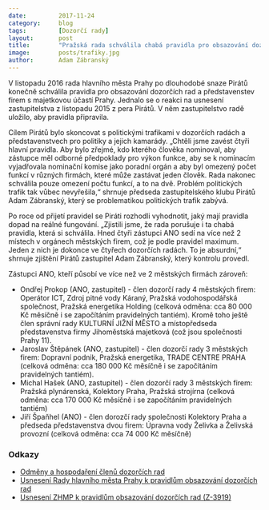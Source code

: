 ```yaml
---
date:         2017-11-24
category:     blog
tags:         [Dozorčí rady]
layout:       post
title:        "Pražská rada schválila chabá pravidla pro obsazování dozorčích rad, stejně je porušuje"
image:        posts/trafiky.jpg
author:       Adam Zábranský
---
```


V listopadu 2016 rada hlavního města Prahy po dlouhodobé snaze Pirátů konečně schválila pravidla pro obsazování dozorčích rad a představenstev firem s majetkovou účastí Prahy. Jednalo se o reakci na usnesení zastupitelstva z listopadu 2015 z pera Pirátů. V něm zastupitelstvo radě uložilo, aby pravidla připravila. 

Cílem Pirátů bylo skoncovat s politickými trafikami v dozorčích radách a představenstvech pro politiky a jejich kamarády. „Chtěli jsme zavést čtyři hlavní pravidla. Aby bylo zřejmé, kdo kterého člověka nominoval, aby zástupce měl odborné předpoklady pro výkon funkce, aby se k nominacím vyjadřovala nominační komise jako poradní orgán a aby byl omezený počet funkcí v různých firmách, které může zastávat jeden člověk. Rada nakonec schválila pouze omezení počtu funkcí, a to na dvě. Problém politických trafik tak vůbec nevyřešila,“ shrnuje předseda zastupitelského klubu Pirátů Adam Zábranský, který se problematikou politických trafik zabývá.

Po roce od přijetí pravidel se Piráti rozhodli vyhodnotit, jaký mají pravidla dopad na reálné fungování. „Zjistili jsme, že rada porušuje i ta chabá pravidla, která si schválila. Hned čtyři zástupci ANO sedí na více než 2 místech v orgánech městských firem, což je podle pravidel maximum. Jeden z nich je dokonce ve čtyřech dozorčích radách. To je absurdní,“ shrnuje zjištění Pirátů zastupitel Adam Zábranský, který kontrolu provedl. 

Zástupci ANO, kteří působí ve více než ve 2 městských firmách zároveň:
- Ondřej Prokop (ANO, zastupitel) - člen dozorčí rady 4 městských firem: Operátor ICT, Zdroj pitné vody Káraný, Pražská vodohospodářská společnost, Pražská energetika Holding (celková odměna: cca 80 000 Kč měsíčně i se započítáním pravidelných tantiém). Kromě toho ještě člen správní rady KULTURNÍ JIŽNÍ MĚSTO a místopředseda představenstva firmy Jihoměstská majetková (což jsou společnosti Prahy 11).
- Jaroslav Štěpánek (ANO, zastupitel) - člen dozorčí rady 3 městských firem: Dopravní podnik, Pražská energetika, TRADE CENTRE PRAHA (celková odměna: cca 180 000 Kč měsíčně i se započítáním pravidelných tantiém).
- Michal Hašek (ANO, zastupitel) - člen dozorčí rady 3 městských firem: Pražská plynárenská, Kolektory Praha, Pražská strojírna (celková odměna: cca 170 000 Kč měsíčně i se započítáním pravidelných tantiém)
- Jiří Špaňhel (ANO) - člen dorozčí rady společnosti Kolektory Praha a předseda představenstva dvou firem: Úpravna vody Želivka a Želivská provozní (celková odměna: cca 74 000 Kč měsíčně)

### Odkazy

* [Odměny a hospodaření členů dozorčích rad](/assets/xlsx/odmeny-a-hospodareni.xlsx)
* [Usnesení Rady hlavního města Prahy k pravidlům obsazování dozorčích rad](/assets/pdf/usneseni-rady.pdf)
* [Usnesení ZHMP k pravidlům obsazování dozorčích rad (Z-3919)](/assets/pdf/TiskZ-3919-usneseni-zastupitelstva.pdf)
